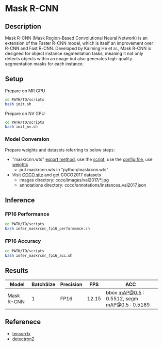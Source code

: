 # Mask R-CNN

## Description

Mask R-CNN (Mask Region-Based Convolutional Neural Network) is an extension of the Faster R-CNN model, which is itself an improvement over R-CNN and Fast R-CNN. Developed by Kaiming He et al., Mask R-CNN is designed for object instance segmentation tasks, meaning it not only detects objects within an image but also generates high-quality segmentation masks for each instance.

## Setup

Prepare on MR GPU

```bash
cd PATH/TO/scripts
bash init.sh
```

Prepare on NV GPU

```bash
cd PATH/TO/scripts
bash init_nv.sh
```

### Model Conversion

Prepare weights and datasets referring to below steps:

- "maskrcnn.wts" [export method](https://github.com/wang-xinyu/tensorrtx/tree/master/rcnn#how-to-run), use the [script](https://github.com/wang-xinyu/tensorrtx/blob/master/rcnn/gen_wts.py), use the [config file](https://github.com/facebookresearch/detectron2/blob/main/configs/COCO-InstanceSegmentation/mask_rcnn_R_50_C4_1x.yaml), use [weights](https://dl.fbaipublicfiles.com/detectron2/COCO-InstanceSegmentation/mask_rcnn_R_50_C4_1x/137259246/model_final_9243eb.pkl)
  - put maskrcnn.wts in "python/maskrcnn.wts"
- Visit [COCO site](https://cocodataset.org/) and get COCO2017 datasets
  - images directory: coco/images/val2017/*.jpg
  - annotations directory: coco/annotations/instances_val2017.json

## Inference

### FP16 Performance

```bash
cd PATH/TO/scripts
bash infer_maskrcnn_fp16_performance.sh
```

### FP16 Accuracy

```bash
cd PATH/TO/scripts
bash infer_maskrcnn_fp16_acc.sh
```

## Results

Model | BatchSize | Precision | FPS | ACC
------|-----------|-----------|-----|----
Mask R-CNN | 1 | FP16 | 12.15 | bbox mAP@0.5 :  0.5512, segm mAP@0.5 :  0.5189

## Referenece

- [tensorrtx](https://github.com/wang-xinyu/tensorrtx/tree/master/rcnn)
- [detectron2](https://github.com/facebookresearch/detectron2)
